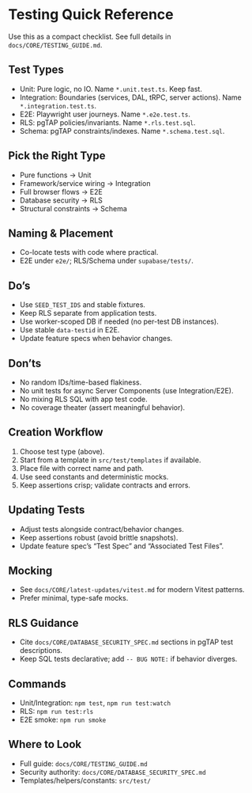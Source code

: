 # Testing Quick Reference

Use this as a compact checklist. See full details in `docs/CORE/TESTING_GUIDE.md`.

## Test Types
- Unit: Pure logic, no IO. Name `*.unit.test.ts`. Keep fast.
- Integration: Boundaries (services, DAL, tRPC, server actions). Name `*.integration.test.ts`.
- E2E: Playwright user journeys. Name `*.e2e.test.ts`.
- RLS: pgTAP policies/invariants. Name `*.rls.test.sql`.
- Schema: pgTAP constraints/indexes. Name `*.schema.test.sql`.

## Pick the Right Type
- Pure functions → Unit
- Framework/service wiring → Integration
- Full browser flows → E2E
- Database security → RLS
- Structural constraints → Schema

## Naming & Placement
- Co-locate tests with code where practical.
- E2E under `e2e/`; RLS/Schema under `supabase/tests/`.

## Do’s
- Use `SEED_TEST_IDS` and stable fixtures.
- Keep RLS separate from application tests.
- Use worker-scoped DB if needed (no per-test DB instances).
- Use stable `data-testid` in E2E.
- Update feature specs when behavior changes.

## Don’ts
- No random IDs/time-based flakiness.
- No unit tests for async Server Components (use Integration/E2E).
- No mixing RLS SQL with app test code.
- No coverage theater (assert meaningful behavior).

## Creation Workflow
1) Choose test type (above).
2) Start from a template in `src/test/templates` if available.
3) Place file with correct name and path.
4) Use seed constants and deterministic mocks.
5) Keep assertions crisp; validate contracts and errors.

## Updating Tests
- Adjust tests alongside contract/behavior changes.
- Keep assertions robust (avoid brittle snapshots).
- Update feature spec’s “Test Spec” and “Associated Test Files”.

## Mocking
- See `docs/CORE/latest-updates/vitest.md` for modern Vitest patterns.
- Prefer minimal, type-safe mocks.

## RLS Guidance
- Cite `docs/CORE/DATABASE_SECURITY_SPEC.md` sections in pgTAP test descriptions.
- Keep SQL tests declarative; add `-- BUG NOTE:` if behavior diverges.

## Commands
- Unit/Integration: `npm test`, `npm run test:watch`
- RLS: `npm run test:rls`
- E2E smoke: `npm run smoke`

## Where to Look
- Full guide: `docs/CORE/TESTING_GUIDE.md`
- Security authority: `docs/CORE/DATABASE_SECURITY_SPEC.md`
- Templates/helpers/constants: `src/test/`


